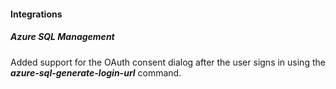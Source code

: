 
#### Integrations

##### Azure SQL Management

Added support for the OAuth consent dialog after the user signs in using the ***azure-sql-generate-login-url*** command.
